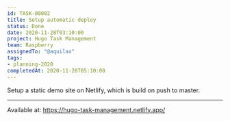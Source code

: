 ```yaml
---
id: TASK-00002
title: Setup automatic deploy
status: Done
date: 2020-11-28T03:10:00
project: Hugo Task Management
team: Raspberry
assignedTo: "@aquilax"
tags:
- planning-2020
completedAt: 2020-11-28T05:10:00
---
```


Setup a static demo site on Netlify, which is build on push to master.

- - -

Available at: https://hugo-task-management.netlify.app/